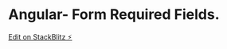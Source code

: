 # Angular- Form Required Fields.

[Edit on StackBlitz ⚡️](https://stackblitz.com/edit/angular-ivy-n3br2w)
